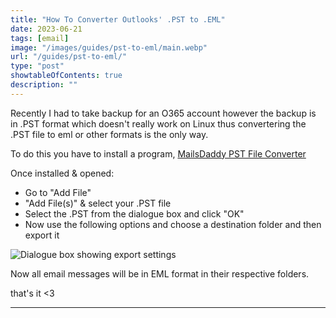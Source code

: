 ```yaml
---
title: "How To Converter Outlooks' .PST to .EML"
date: 2023-06-21
tags: [email]
image: "/images/guides/pst-to-eml/main.webp"
url: "/guides/pst-to-eml/"
type: "post"
showtableOfContents: true
description: ""
---
```


Recently I had to take backup for an O365 account however the backup is in .PST format which doesn't really work on Linux thus convertering the .PST file to eml or other formats is the only way. 

To do this you have to install a program, [MailsDaddy PST File Converter](https://www.syscurve.com/pst-file-converter.html)

Once installed & opened: 
- Go to "Add File" 
- "Add File(s)" & select your .PST file
- Select the .PST from the dialogue box and click "OK" 
- Now use the following options and choose a destination folder and then export it 

![Dialogue box showing export settings](img/guides/2023/pst-to-eml/export-settings.png)

Now all email messages will be in EML format in their respective folders.

that's it <3

----

  